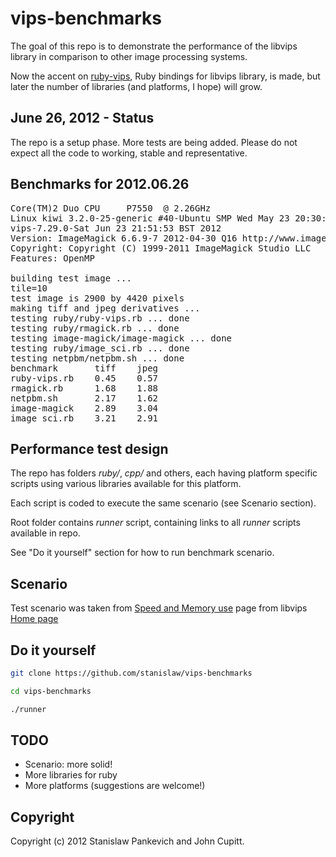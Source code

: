 # vips-benchmarks

The goal of this repo is to demonstrate the performance of the libvips library
in comparison to other image processing systems.

Now the accent on [ruby-vips](https://github.com/jcupitt/ruby-vips), Ruby
bindings for libvips library, is made, but later the number of libraries
(and platforms, I hope) will grow.

## June 26, 2012 - Status

The repo is a setup phase. More tests are being added. 
Please do not expect all the code to working,
stable and representative.

## Benchmarks for 2012.06.26

<pre>
Core(TM)2 Duo CPU     P7550  @ 2.26GHz
Linux kiwi 3.2.0-25-generic #40-Ubuntu SMP Wed May 23 20:30:51 UTC 2012 x86_64 x86_64 x86_64 GNU/Linux
vips-7.29.0-Sat Jun 23 21:51:53 BST 2012
Version: ImageMagick 6.6.9-7 2012-04-30 Q16 http://www.imagemagick.org
Copyright: Copyright (C) 1999-2011 ImageMagick Studio LLC
Features: OpenMP   

building test image ...
tile=10
test image is 2900 by 4420 pixels
making tiff and jpeg derivatives ...
testing ruby/ruby-vips.rb ... done
testing ruby/rmagick.rb ... done
testing image-magick/image-magick ... done
testing ruby/image_sci.rb ... done
testing netpbm/netpbm.sh ... done
benchmark       tiff    jpeg
ruby-vips.rb    0.45    0.57    
rmagick.rb      1.68    1.88    
netpbm.sh       2.17    1.62    
image-magick    2.89    3.04    
image_sci.rb    3.21    2.91    
</pre>

## Performance test design

The repo has folders _ruby/_, _cpp/_ and others, each having platform
specific scripts using various libraries available for this platform.

Each script is coded to execute the same scenario (see Scenario
section).

Root folder contains _runner_ script, containing links to all _runner_
scripts available in repo.

See "Do it yourself" section for how to run benchmark scenario.

## Scenario

Test scenario was taken from [Speed and Memory
use](http://www.vips.ecs.soton.ac.uk/index.php?title=Speed_and_Memory_Use)
page from libvips [Home
page](http://www.vips.ecs.soton.ac.uk/index.php?title=VIPS)

## Do it yourself

```bash
git clone https://github.com/stanislaw/vips-benchmarks

cd vips-benchmarks

./runner 
```

## TODO

* Scenario: more solid!
* More libraries for ruby
* More platforms (suggestions are welcome!)

## Copyright

Copyright (c) 2012 Stanislaw Pankevich and John Cupitt.
